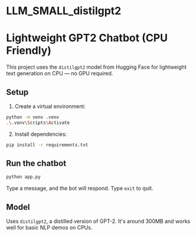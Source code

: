 # LLM_SMALL_distilgpt2
# Lightweight GPT2 Chatbot (CPU Friendly)

This project uses the `distilgpt2` model from Hugging Face for lightweight text generation on CPU — no GPU required.

## Setup

1. Create a virtual environment:

```bash
python -m venv .venv
.\.venv\Scripts\Activate
```

2. Install dependencies:

```bash
pip install -r requirements.txt
```

## Run the chatbot

```bash
python app.py
```

Type a message, and the bot will respond. Type `exit` to quit.

## Model

Uses `distilgpt2`, a distilled version of GPT-2. It's around 300MB and works well for basic NLP demos on CPUs.


